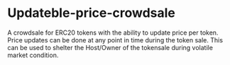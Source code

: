 # Updateble-price-crowdsale
A crowdsale for ERC20 tokens with the ability to update price per token. Price updates can be done at any point in time during the token sale. This can be used to shelter the Host/Owner of the tokensale during volatile market condition. 
